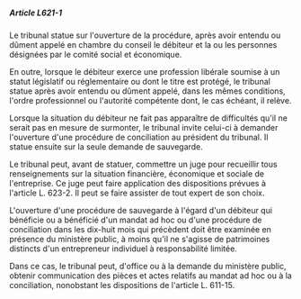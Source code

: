 ##### Article L621-1

Le tribunal statue sur l'ouverture de la procédure, après avoir entendu ou dûment appelé en chambre du conseil le débiteur et la ou les personnes désignées par le comité social et économique.

En outre, lorsque le débiteur exerce une profession libérale soumise à un statut législatif ou réglementaire ou dont le titre est protégé, le tribunal statue après avoir entendu ou dûment appelé, dans les mêmes conditions, l'ordre professionnel ou l'autorité compétente dont, le cas échéant, il relève.

Lorsque la situation du débiteur ne fait pas apparaître de difficultés qu'il ne serait pas en mesure de surmonter, le tribunal invite celui-ci à demander l'ouverture d'une procédure de conciliation au président du tribunal. Il statue ensuite sur la seule demande de sauvegarde.

Le tribunal peut, avant de statuer, commettre un juge pour recueillir tous renseignements sur la situation financière, économique et sociale de l'entreprise. Ce juge peut faire application des dispositions prévues à l'article L. 623-2. Il peut se faire assister de tout expert de son choix.

L'ouverture d'une procédure de sauvegarde à l'égard d'un débiteur qui bénéficie ou a bénéficié d'un mandat ad hoc ou d'une procédure de conciliation dans les dix-huit mois qui précèdent doit être examinée en présence du ministère public, à moins qu'il ne s'agisse de patrimoines distincts d'un entrepreneur individuel à responsabilité limitée.

Dans ce cas, le tribunal peut, d'office ou à la demande du ministère public, obtenir communication des pièces et actes relatifs au mandat ad hoc ou à la conciliation, nonobstant les dispositions de l'article L. 611-15.

